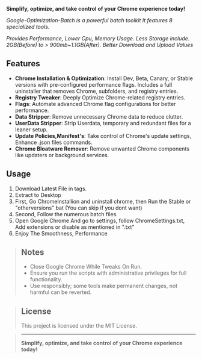 
**Simplify, optimize, and take control of your Chrome experience today!**

_Google-Optimization-Batch is a powerful batch toolkit It features 8 specialized tools._

_Provides Performance, Lower Cpu, Memory Usage. Less Storage include. 2GB(Before) to > 900mb~1.1GB(After). Better Download and Upload Values_

## Features  
- **Chrome Installation & Optimization**: Install Dev, Beta, Canary, or Stable versions with pre-configured performance flags. Includes a full uninstaller that removes Chrome, subfolders, and registry entries.  
- **Registry Tweaker**: Deeply Optimize Chrome-related registry entries.  
- **Flags**: Automate advanced Chrome flag configurations for better performance.  
- **Data Stripper**: Remove unnecessary Chrome data to reduce clutter.  
- **UserData Stripper**: Strip Userdata, temporary and redundant files for a leaner setup.  
- **Update Policies,Manifest's**: Take control of Chrome's update settings, Enhance .json files commands.  
- **Chrome Bloatware Remover**: Remove unwanted Chrome components like updaters or background services.  

## Usage  
1. Download Latest File in tags.  
2. Extract to Desktop
3. First, Go ChromeInstallion and uninstall chrome, then Run the Stable or "otherversions" bat (You can skip if you dont want)
4. Second, Follow the numerous batch files.
5. Open Google Chrome And go to settings, follow ChromeSettings.txt, Add extensions or disable as mentioned in ".txt"
6. Enjoy The Smoothness, Performance

> ## Notes  
> - Close Google Chrome While Tweaks On Run.
> - Ensure you run the scripts with administrative privileges for full functionality.  
> - Use responsibly; some tools make permanent changes, not harmful can be reverted.

> ## License  
> This project is licensed under the MIT License.  

> ---
> **Simplify, optimize, and take control of your Chrome experience today!**
